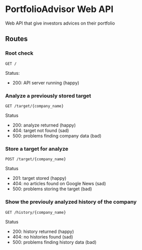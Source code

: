# PortfolioAdvisor Web API

Web API that give investors advices on their portfolio

## Routes

### Root check

`GET /`

Status:

- 200: API server running (happy)

### Analyze a previously stored target

`GET /target/{company_name}`

Status

- 200: analyze returned (happy)
- 404: target not found (sad)
- 500: problems finding company data (bad)

### Store a target for analyze

`POST /target/{company_name}`

Status

- 201: target stored (happy)
- 404: no articles found on Google News (sad)
- 500: problems storing the target (bad)

### Show the previouly analyzed history of the company

`GET /history/{company_name}`

Status

- 200: history returned (happy)
- 404: no histories found (sad)
- 500: problems finding history data (bad)